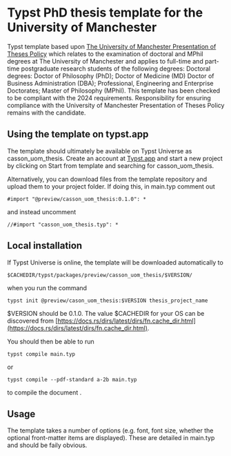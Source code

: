 # Typst PhD thesis template for the University of Manchester

Typst template based upon [The University of Manchester Presentation of Theses Policy](https://documents.manchester.ac.uk/display.aspx?DocID=7420) which relates to the examination of doctoral and MPhil degrees at The University of Manchester and applies to full-time and part-time postgraduate research students of the following degrees: Doctoral degrees: Doctor of Philosophy (PhD); Doctor of Medicine (MD) Doctor of Business Administration (DBA); Professional, Engineering and Enterprise Doctorates; Master of Philosophy (MPhil). This template has been checked to be compliant with the 2024 requirements. Responsibility for ensuring compliance with the University of Manchester Presentation of Theses Policy remains with the candidate.


## Using the template on typst.app
The template should ultimately be available on Typst Universe as casson_uom_thesis. Create an account at [Typst.app](https://typst.app/) and start a new project by clicking on Start from template and searching for casson_uom_thesis.

Alternatively, you can download files from the template repository and upload them to your project folder. If doing this, in main.typ comment out

  `#import "@preview/casson_uom_thesis:0.1.0": *`

and instead uncomment

  `//#import "casson_uom_thesis.typ": *`


## Local installation
If Typst Universe is online, the template will be downloaded automatically to

  `$CACHEDIR/typst/packages/preview/casson_uom_thesis/$VERSION/`

when you run the command

  `typst init @preview/cason_uom_thesis:$VERSION thesis_project_name`

$VERSION should be 0.1.0. The value $CACHEDIR for your OS can be discovered from [https://docs.rs/dirs/latest/dirs/fn.cache_dir.html](https://docs.rs/dirs/latest/dirs/fn.cache_dir.html).

You should then be able to run

  `typst compile main.typ`

or

 `typst compile --pdf-standard a-2b main.typ`

to compile the document .


## Usage
The template takes a number of options (e.g. font, font size, whether the optional front-matter items are displayed). These are detailed in main.typ and should be faily obvious. 
